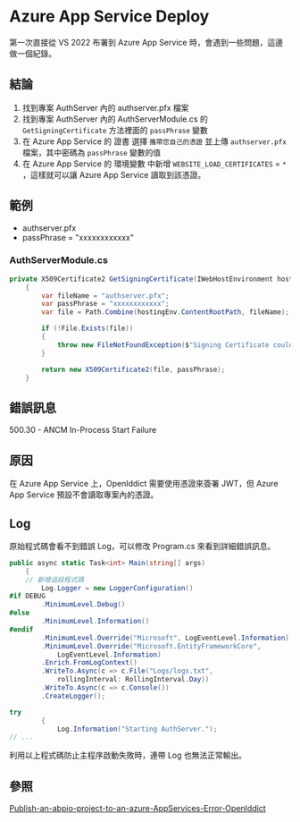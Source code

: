 # Azure App Service Deploy

第一次直接從 VS 2022 布署到 Azure App Service 時，會遇到一些問題，這邊做一個紀錄。

## 結論
1. 找到專案 AuthServer 內的 authserver.pfx 檔案
2. 找到專案 AuthServer 內的 AuthServerModule.cs 的 `GetSigningCertificate` 方法裡面的 `passPhrase` 變數
3. 在 Azure App Service 的 證書 選擇 `攜帶您自己的憑證` 並上傳 `authserver.pfx` 檔案，其中密碼為 `passPhrase` 變數的值
4. 在 Azure App Service 的 環境變數 中新增 `WEBSITE_LOAD_CERTIFICATES` = `*` ，這樣就可以讓 Azure App Service 讀取到該憑證。

## 範例
- authserver.pfx
- passPhrase = "xxxxxxxxxxxx"

### AuthServerModule.cs
```C#
private X509Certificate2 GetSigningCertificate(IWebHostEnvironment hostingEnv)
    {
        var fileName = "authserver.pfx";
        var passPhrase = "xxxxxxxxxxxx";
        var file = Path.Combine(hostingEnv.ContentRootPath, fileName);

        if (!File.Exists(file))
        {
            throw new FileNotFoundException($"Signing Certificate couldn't found: {file}");
        }

        return new X509Certificate2(file, passPhrase);
    }
```

## 錯誤訊息
500.30 - ANCM In-Process Start Failure

## 原因
在 Azure App Service 上，OpenIddict 需要使用憑證來簽署 JWT，但 Azure App Service 預設不會讀取專案內的憑證。

## Log
原始程式碼會看不到錯誤 Log，可以修改 Program.cs 來看到詳細錯誤訊息。

```C#
public async static Task<int> Main(string[] args)
    {
    // 新增這段程式碼
        Log.Logger = new LoggerConfiguration()
#if DEBUG
        .MinimumLevel.Debug()
#else
        .MinimumLevel.Information()
#endif
        .MinimumLevel.Override("Microsoft", LogEventLevel.Information)
        .MinimumLevel.Override("Microsoft.EntityFrameworkCore", 
            LogEventLevel.Information)
        .Enrich.FromLogContext()
        .WriteTo.Async(c => c.File("Logs/logs.txt", 
            rollingInterval: RollingInterval.Day))
        .WriteTo.Async(c => c.Console())
        .CreateLogger();

try
        {
            Log.Information("Starting AuthServer.");
// ...
```

利用以上程式碼防止主程序啟動失敗時，連帶 Log 也無法正常輸出。

## 參照
[Publish-an-abpio-project-to-an-azure-AppServices-Error-OpenIddict](https://abp.io/support/questions/5595/Publish-an-abpio-project-to-an-azure-AppServices-Error-OpenIddict)
